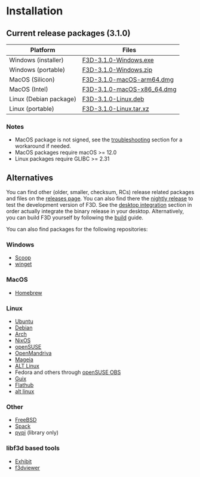 # Installation

## Current release packages (3.1.0)

| Platform               | Files                                                                                                                       |
| ---------------------- | --------------------------------------------------------------------------------------------------------------------------- |
| Windows (installer)    | [F3D-3.1.0-Windows.exe](https://github.com/f3d-app/f3d/releases/download/v3.1.0/F3D-3.1.0-Windows-x86_64-raytracing.exe)    |
| Windows (portable)     | [F3D-3.1.0-Windows.zip](https://github.com/f3d-app/f3d/releases/download/v3.1.0/F3D-3.1.0-Windows-x86_64-raytracing.zip)    |
| MacOS (Silicon)        | [F3D-3.1.0-macOS-arm64.dmg](https://github.com/f3d-app/f3d/releases/download/v3.1.0/F3D-3.1.0-macOS-arm64-raytracing.dmg)   |
| MacOS (Intel)          | [F3D-3.1.0-macOS-x86_64.dmg](https://github.com/f3d-app/f3d/releases/download/v3.1.0/F3D-3.1.0-macOS-x86_64-raytracing.dmg) |
| Linux (Debian package) | [F3D-3.1.0-Linux.deb](https://github.com/f3d-app/f3d/releases/download/v3.1.0/F3D-3.1.0-Linux-x86_64-raytracing.deb)        |
| Linux (portable)       | [F3D-3.1.0-Linux.tar.xz](https://github.com/f3d-app/f3d/releases/download/v3.1.0/F3D-3.1.0-Linux-x86_64-raytracing.tar.xz)  |

### Notes

- MacOS package is not signed, see the [troubleshooting](LIMITATIONS_AND_TROUBLESHOOTING.md#macos) section for a workaround if needed.
- MacOS packages require macOS >= 12.0
- Linux packages require GLIBC >= 2.31

## Alternatives

You can find other (older, smaller, checksum, RCs) release related packages and files on the [releases page](https://github.com/f3d-app/f3d/releases).
You can also find there the [nightly release](https://github.com/f3d-app/f3d/releases/tag/nightly) to test the development version of F3D.
See the [desktop integration](DESKTOP_INTEGRATION.md) section in order actually integrate the binary release in your desktop.
Alternatively, you can build F3D yourself by following the [build](../dev/BUILD.md) guide.

You can also find packages for the following repositories:

### Windows

- [Scoop](https://scoop.sh/#/apps?q=f3d&s=0&d=1&o=true)
- [winget](https://winstall.app/apps/f3d-app.f3d)

### MacOS

- [Homebrew](https://formulae.brew.sh/formula/f3d)

### Linux

- [Ubuntu](https://packages.ubuntu.com/search?keywords=f3d&searchon=names&exact=1&suite=all&section=all)
- [Debian](https://packages.debian.org/search?keywords=f3d&searchon=names&exact=1&suite=all&section=all)
- [Arch](https://archlinux.org/packages/extra/x86_64/f3d/)
- [NixOS](https://search.nixos.org/packages?query=f3d)
- [openSUSE](https://software.opensuse.org/package/f3d)
- [OpenMandriva](https://github.com/OpenMandrivaAssociation/f3d)
- [Mageia](https://madb.mageialinux-online.org/show?distribution=cauldron&architecture=x86_64&rpm=f3d&repo=&group=&page=)
- [ALT Linux](https://packages.altlinux.org/en/sisyphus/srpms/f3d/)
- Fedora and others through [openSUSE OBS](https://build.opensuse.org/package/show/home:AndnoVember:F3D/f3d)
- [Guix](https://hpc.guix.info/package/f3d)
- [Flathub](https://flathub.org/apps/details/io.github.f3d_app.f3d)
- [alt linux](https://packages.altlinux.org/en/sisyphus/srpms/f3d/)

### Other

- [FreeBSD](https://cgit.freebsd.org/ports/tree/graphics/f3d)
- [Spack](https://packages.spack.io/package.html?name=f3d)
- [pypi](https://pypi.org/project/f3d/) (library only)

### libf3d based tools

- [Exhibit](https://flathub.org/apps/io.github.nokse22.Exhibit)
- [f3dviewer](https://github.com/ccseer/f3dviewer)
